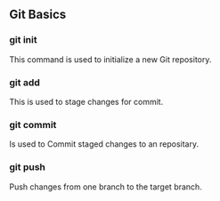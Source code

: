 
## Git Basics

### git init
This command is used to initialize a new Git repository.

### git add
This is used to stage changes for commit.

### git commit
Is used to Commit staged changes to an repositary.

### git push
Push changes from one branch to the target branch.